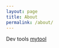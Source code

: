 ```yaml
---
layout: page
title: About
permalink: /about/
---
```


Dev tools [mytool](https://gyutaehan.github.io/my-tool/)